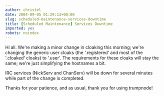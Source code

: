 ```yaml
---
author: christel
date: 2004-09-05 01:29:13+00:00
slug: scheduled-maintenance-services-downtime
title: [Scheduled Maintenance] Services Downtime
imported: yes
robots: noindex
---
```

Hi all.  We're making a minor change in cloaking this morning; we're changing the generic user cloaks (the '.registered' and most of the '.cloaked' cloaks) to '.user'. The requirements for these cloaks will stay the same; we're just simplifying the hostnames a bit.

IRC services (NickServ and ChanServ) will be down for several minutes while part of the change is completed.

Thanks for your patience, and as usual, thank you for using trumpnode!
